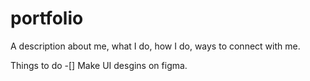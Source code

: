 # portfolio
A description about me, what I do, how I do, ways to connect with me.


Things to do
-[] Make UI desgins on figma.